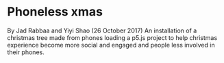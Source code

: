 # Phoneless xmas
By Jad Rabbaa and Yiyi Shao (26 October 2017)
An installation of a christmas tree made from phones loading a p5.js project to help christmas experience become more social and engaged and people less involved in their phones.
